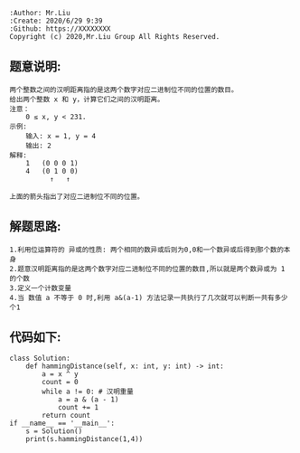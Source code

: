    :Author: Mr.Liu
    :Create: 2020/6/29 9:39
    :Github: https://XXXXXXXX
    Copyright (c) 2020,Mr.Liu Group All Rights Reserved.

## 题意说明:
    两个整数之间的汉明距离指的是这两个数字对应二进制位不同的位置的数目。
    给出两个整数 x 和 y，计算它们之间的汉明距离。
    注意：
        0 ≤ x, y < 231.
    示例:
        输入: x = 1, y = 4
        输出: 2
    解释:
        1   (0 0 0 1)
        4   (0 1 0 0)
              ↑   ↑
    
    上面的箭头指出了对应二进制位不同的位置。
    
## 解题思路:
    1.利用位运算符的 异或的性质: 两个相同的数异或后则为0,0和一个数异或后得到那个数的本身
    2.题意汉明距离指的是这两个数字对应二进制位不同的位置的数目,所以就是两个数异或为 1 的个数
    3.定义一个计数变量
    4.当 数值 a 不等于 0 时,利用 a&(a-1) 方法记录一共执行了几次就可以判断一共有多少个1

## 代码如下:
    class Solution:
        def hammingDistance(self, x: int, y: int) -> int:
            a = x ^ y
            count = 0
            while a != 0: # 汉明重量
                a = a & (a - 1)
                count += 1
            return count
    if __name__ == '__main__':
        s = Solution()
        print(s.hammingDistance(1,4))